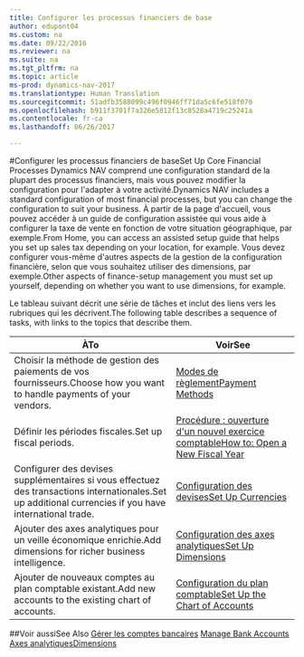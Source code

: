 ```yaml
---
title: Configurer les processus financiers de base
author: edupont04
ms.custom: na
ms.date: 09/22/2016
ms.reviewer: na
ms.suite: na
ms.tgt_pltfrm: na
ms.topic: article
ms-prod: dynamics-nav-2017
ms.translationtype: Human Translation
ms.sourcegitcommit: 51adfb3588099c496f0946ff71da5c6fe518f070
ms.openlocfilehash: b911f3701f7a326e5812f13c8528a4719c25241a
ms.contentlocale: fr-ca
ms.lasthandoff: 06/26/2017

---
```


#<a name="set-up-core-financial-processes"></a><span data-ttu-id="0ee75-102">Configurer les processus financiers de base</span><span class="sxs-lookup"><span data-stu-id="0ee75-102">Set Up Core Financial Processes</span></span>
<span data-ttu-id="0ee75-103">Dynamics NAV comprend une configuration standard de la plupart des processus financiers, mais vous pouvez modifier la configuration pour l'adapter à votre activité.</span><span class="sxs-lookup"><span data-stu-id="0ee75-103">Dynamics NAV includes a standard configuration of most financial processes, but you can change the configuration to suit your business.</span></span>
<span data-ttu-id="0ee75-104">À partir de la page d'accueil, vous pouvez accéder à un guide de configuration assistée qui vous aide à configurer la taxe de vente en fonction de votre situation géographique, par exemple.</span><span class="sxs-lookup"><span data-stu-id="0ee75-104">From Home, you can access an assisted setup guide that helps you set up sales tax depending on your location, for example.</span></span> <span data-ttu-id="0ee75-105">Vous devez configurer vous-même d'autres aspects de la gestion de la configuration financière, selon que vous souhaitez utiliser des dimensions, par exemple.</span><span class="sxs-lookup"><span data-stu-id="0ee75-105">Other aspects of finance-setup management you must set up yourself, depending on whether you want to use dimensions, for example.</span></span>  

<span data-ttu-id="0ee75-106">Le tableau suivant décrit une série de tâches et inclut des liens vers les rubriques qui les décrivent.</span><span class="sxs-lookup"><span data-stu-id="0ee75-106">The following table describes a sequence of tasks, with links to the topics that describe them.</span></span>

| <span data-ttu-id="0ee75-107">À</span><span class="sxs-lookup"><span data-stu-id="0ee75-107">To</span></span>                                                                  | <span data-ttu-id="0ee75-108">Voir</span><span class="sxs-lookup"><span data-stu-id="0ee75-108">See</span></span>                      |
|---------------------------------------------------------------------|--------------------------|
|<span data-ttu-id="0ee75-109">Choisir la méthode de gestion des paiements de vos fournisseurs.</span><span class="sxs-lookup"><span data-stu-id="0ee75-109">Choose how you want to handle payments of your vendors.</span></span>|[<span data-ttu-id="0ee75-110">Modes de règlement</span><span class="sxs-lookup"><span data-stu-id="0ee75-110">Payment Methods</span></span>](finance-setup-payment-methods.md)|
|<span data-ttu-id="0ee75-111">Définir les périodes fiscales.</span><span class="sxs-lookup"><span data-stu-id="0ee75-111">Set up fiscal periods.</span></span>|[<span data-ttu-id="0ee75-112">Procédure : ouverture d'un nouvel exercice comptable</span><span class="sxs-lookup"><span data-stu-id="0ee75-112">How to: Open a New Fiscal Year</span></span>](finance-setup-how-open-new-fiscal-year.md)|
|<span data-ttu-id="0ee75-113">Configurer des devises supplémentaires si vous effectuez des transactions internationales.</span><span class="sxs-lookup"><span data-stu-id="0ee75-113">Set up additional currencies if you have international trade.</span></span>|[<span data-ttu-id="0ee75-114">Configuration des devises</span><span class="sxs-lookup"><span data-stu-id="0ee75-114">Set Up Currencies</span></span>](finance-setup-setup-currencies.md)|
|<span data-ttu-id="0ee75-115">Ajouter des axes analytiques pour un veille économique enrichie.</span><span class="sxs-lookup"><span data-stu-id="0ee75-115">Add dimensions for richer business intelligence.</span></span>|[<span data-ttu-id="0ee75-116">Configuration des axes analytiques</span><span class="sxs-lookup"><span data-stu-id="0ee75-116">Set Up Dimensions</span></span>](finance-setup-setup-dimensions.md)|
|<span data-ttu-id="0ee75-117">Ajouter de nouveaux comptes au plan comptable existant.</span><span class="sxs-lookup"><span data-stu-id="0ee75-117">Add new accounts to the existing chart of accounts.</span></span>|[<span data-ttu-id="0ee75-118">Configuration du plan comptable</span><span class="sxs-lookup"><span data-stu-id="0ee75-118">Set Up the Chart of Accounts</span></span>](finance-setup-setup-chart-accounts.md)|



##<a name="see-also"></a><span data-ttu-id="0ee75-119">Voir aussi</span><span class="sxs-lookup"><span data-stu-id="0ee75-119">See Also</span></span>
<span data-ttu-id="0ee75-120">[Gérer les comptes bancaires](bank-manage-bank-accounts.md)  </span><span class="sxs-lookup"><span data-stu-id="0ee75-120">[Manage Bank Accounts](bank-manage-bank-accounts.md)  </span></span>  
[<span data-ttu-id="0ee75-121">Axes analytiques</span><span class="sxs-lookup"><span data-stu-id="0ee75-121">Dimensions</span></span>](finance-setup-dimensions.md)  

